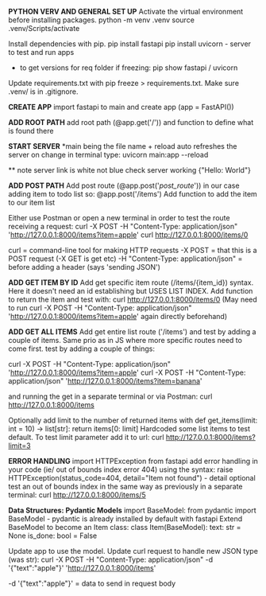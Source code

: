 **PYTHON VERV AND GENERAL SET UP**
Activate the virtual environment before installing packages.
python -m venv .venv
source .venv/Scripts/activate

Install dependencies with pip.
pip install fastapi
pip install uvicorn - server to test and run apps

- to get versions for req folder if freezing: pip show fastapi / uvicorn

Update requirements.txt with pip freeze > requirements.txt.
Make sure .venv/ is in .gitignore.

**CREATE APP**
import fastapi to main and create app (app = FastAPI())

**ADD ROOT PATH**
add root path (@app.get('/')) and function to define what is found there

**START SERVER**
*main being the file name + reload auto refreshes the server on change
in terminal type: uvicorn main:app --reload

** note server link is white not blue
check server working {"Hello: World"}

**ADD POST PATH**
Add post route (@app.post('*post_route*')) in our case adding item to todo list so:
@app.post('/items')
Add function to add the item to our item list

Either use Postman or open a new terminal in order to test the route receiving a request:
curl -X POST -H "Content-Type: application/json" 'http://127.0.0.1:8000/items?item=apple'
curl http://127.0.0.1:8000/items/0

curl = command-line tool for making HTTP requests
-X POST = that this is a POST request (-X GET is get etc)
-H "Content-Type: application/json" = before adding a header (says 'sending JSON')

**ADD GET ITEM BY ID**
Add get specific item route (/items/{item_id}) syntax. Here it doesn't need an id establishing but USES LIST INDEX. Add function to return the item and test with:
curl http://127.0.0.1:8000/items/0
(May need to run curl -X POST -H "Content-Type: application/json" 'http://127.0.0.1:8000/items?item=apple' again directly beforehand)

**ADD GET ALL ITEMS**
Add get entire list route ('/items') and test by adding a couple of items. Same prio as in JS where more specific routes need to come first.
test by adding a couple of things:

curl -X POST -H "Content-Type: application/json" 'http://127.0.0.1:8000/items?item=apple'
curl -X POST -H "Content-Type: application/json" 'http://127.0.0.1:8000/items?item=banana'

and running the get in a separate terminal or via Postman:
curl http://127.0.0.1:8000/items

Optionally add limit to the number of returned items with def get_items(limit: int = 10) -> list[str]:
    return items[0: limit]
Hardcoded some list items to test default. To test limit parameter add it to url: curl http://127.0.0.1:8000/items?limit=3

**ERROR HANDLING**
import HTTPException from fastapi
add error handling in your code (ie/ out of bounds index error 404) using the syntax:
raise HTTPException(status_code=404, detail="Item not found") - detail optional
test an out of bounds index in the same way as previously in a separate terminal:
curl http://127.0.0.1:8000/items/5

**Data Structures: Pydantic Models**
import BaseModel: from pydantic import BaseModel - pydantic is already installed by default with fastapi
Extend BaseModel to become an Item class: 
    class Item(BaseModel):
        text: str = None
        is_done: bool = False

Update app to use the model.
Update curl request to handle new JSON type (was str):
    curl -X POST -H "Content-Type: application/json" -d '{"text":"apple"}' 'http://127.0.0.1:8000/items'

-d '{"text":"apple"}' = data to send in request body
